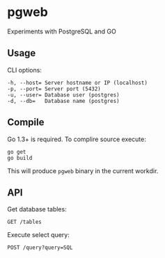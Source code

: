 # pgweb

Experiments with PostgreSQL and GO

## Usage

CLI options:

```
-h, --host= Server hostname or IP (localhost)
-p, --port= Server port (5432)
-u, --user= Database user (postgres)
-d, --db=   Database name (postgres)
```

## Compile

Go 1.3+ is required. To complire source execute:

```
go get
go build
```

This will produce `pgweb` binary in the current workdir.

## API

Get database tables:

```
GET /tables
```

Execute select query:

```
POST /query?query=SQL
```